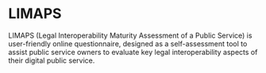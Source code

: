 # LIMAPS
LIMAPS (Legal Interoperability Maturity Assessment of a Public Service) is user-friendly online questionnaire, designed as a self-assessment tool to assist public service owners to evaluate key legal interoperability aspects of their digital public service.
